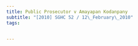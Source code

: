 ```yaml
---
title: Public Prosecutor v Amayapan Kodanpany 
subtitle: "[2010] SGHC 52 / 12\_February\_2010"
tags:


---
```


